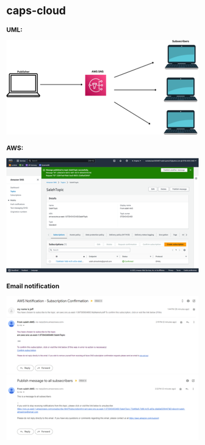 # caps-cloud

### UML:
![alt](UML.png)
### AWS:
![alt](AWS.png)
### Email notification
![Alt text](image.png)
![Alt text](image-1.png)
